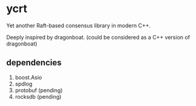 # ycrt

Yet another Raft-based consensus library in modern C++.

Deeply inspired by dragonboat. (could be considered as a C++ version of dragonboat)

## dependencies

1. boost.Asio
2. spdlog
3. protobuf (pending)
4. rocksdb (pending)